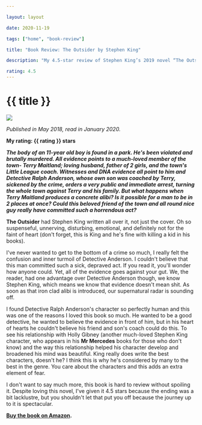 ```yaml
---

layout: layout

date: 2020-11-19

tags: ["home", "book-review"]

title: "Book Review: The Outsider by Stephen King"

description: "My 4.5-star review of Stephen King’s 2019 novel “The Outsider”".

rating: 4.5
---
```


# {{ title }}

![](/images/the-outsider-book-cover.jpg)

*Published in May 2018, read in January 2020.*

**My rating: {{ rating }} stars**

***The body of an 11-year old boy is found in a park. He's been violated and brutally murdered. All evidence points to a much-loved member of the town- Terry Maitland; loving husband, father of 2 girls, and the town's Little League coach. Witnesses and DNA evidence all point to him and Detective Ralph Anderson, whose own son was coached by Terry, sickened by the crime, orders a very public and immediate arrest, turning the whole town against Terry and his family. But what happens when Terry Maitland produces a concrete alibi? Is it possible for a man to be in 2 places at once? Could this beloved friend of the town and all round nice guy really have committed such a horrendous act?***

**The Outsider** had Stephen King written all over it, not just the cover. Oh so suspenseful, unnerving, disturbing, emotional, and definitely not for the faint of heart (don't forget, this is King and he's fine with killing a kid in his books).

I've never wanted to get to the bottom of a crime so much, I really felt the confusion and inner turmoil of Detective Anderson. I couldn't believe that this man committed such a sick, depraved act. If you read it, you'll wonder how anyone could. Yet, all of the evidence goes against your gut. We, the reader, had one advantage over Detective Anderson though, we know Stephen King, which means we know that evidence doesn't mean shit. As soon as that iron clad alibi is introduced, our supernatural radar is sounding off.

I found Detective Ralph Anderson's character so perfectly human and this was one of the reasons I loved this book so much. He wanted to be a good detective, he wanted to believe the evidence in front of him, but in his heart of hearts he couldn't believe his friend and son's coach could do this. To see his relationship with Holly Gibney (another much-loved Stephen King character, who appears in his **Mr Mercedes** books for those who don't know) and the way this relationship helped his character develop and broadened his mind was beautiful. King really does write the best characters, doesn't he? I think this is why he's considered by many to the best in the genre. You care about the characters and this adds an extra element of fear.

I don't want to say much more, this book is hard to review without spoiling it. Despite loving this novel, I've given it 4.5 stars because the ending was a bit lacklustre, but you shouldn't let that put you off because the journey up to it is spectacular.

**[Buy the book on Amazon](https://www.amazon.com/Outsider-Novel-Stephen-King/dp/1501180983).**
